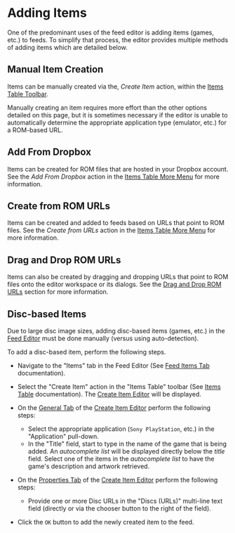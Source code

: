 # Adding Items

One of the predominant uses of the feed editor is adding items (games, etc.) to feeds. To simplify that process, the editor provides multiple methods of adding items which are detailed below.

## Manual Item Creation

Items can be manually created via the, *Create Item* action, within the [Items Table Toolbar](itemstab.md#items-table).

Manually creating an item requires more effort than the other options detailed on this page, but it is sometimes necessary if the editor is unable to automatically determine the appropriate application type (emulator, etc.) for a ROM-based URL.

## Add From Dropbox

Items can be created for ROM files that are hosted in your Dropbox account. See the *Add From Dropbox* action in the [Items Table More Menu](itemstab.md#more-menu) for more information.

## Create from ROM URLs

Items can be created and added to feeds based on URLs that point to ROM files. See the *Create from URLs* action in the [Items Table More Menu](itemstab.md#more-menu) for more information.

## Drag and Drop ROM URLs

Items can also be created by dragging and dropping URLs that point to ROM files onto the editor workspace or its dialogs. See the [Drag and Drop ROM URLs](../draganddrop.md#drag-rom-urls) section for more information.

## Disc-based Items

Due to large disc image sizes, adding disc-based items (games, etc.) in the [Feed Editor](../index.md) must be done manually (versus using auto-detection).

To add a disc-based item, perform the following steps.

* Navigate to the "Items" tab in the Feed Editor (See [Feed Items Tab](itemstab.md) documentation).

* Select the "Create Item" action in the "Items Table" toolbar (See [Items Table](itemstab.md#table-toolbar) documentation). The [Create Item Editor](../dialogs/item-dialog.md) will be displayed.


* On the [General Tab](../dialogs/item-dialog.md#general-tab) of the [Create Item Editor](../dialogs/item-dialog.md) perform the following steps:
    * Select the appropriate application (`Sony PlayStation`, etc.) in the "Application" pull-down.
    * In the "Title" field, start to type in the name of the game that is being added. An *autocomplete list* will be displayed directly below the *title* field. Select one of the items in the *autocomplete list* to have the game's description and artwork retrieved.
* On the [Properties Tab](../dialogs/item-dialog.md#properties-tab) of the [Create Item Editor](../dialogs/item-dialog.md) perform the following steps:
    * Provide one or more Disc URLs in the "Discs (URLs)" multi-line text field (directly or via the chooser button to the right of the field).
* Click the `OK` button to add the newly created item to the feed.